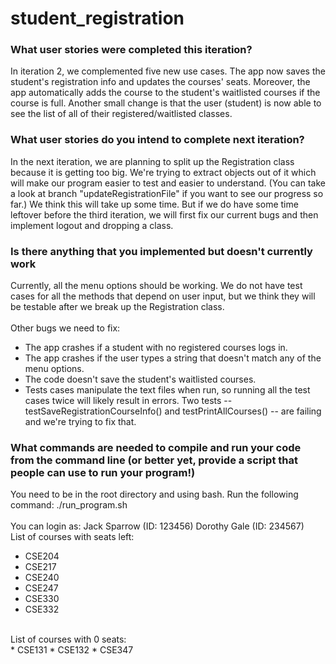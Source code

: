 # student_registration

### What user stories were completed this iteration?
In iteration 2, we complemented five new use cases. The app now saves the student's registration info and updates the courses' seats. Moreover, the app automatically adds the course to the student's waitlisted courses if the course is full. Another small change is that the user (student) is now able to see the list of all of their registered/waitlisted classes.

### What user stories do you intend to complete next iteration?
In the next iteration, we are planning to split up the Registration class because it is getting too big. We're trying to extract objects out of it which will make our program easier to test and easier to understand. (You can take a look at branch "updateRegistrationFile" if you want to see our progress so far.) We think this will take up some time. But if we do have some time leftover before the third iteration, we will first fix our current bugs and then implement logout and dropping a class.

###	Is there anything that you implemented but doesn't currently work
Currently, all the menu options should be working. We do not have test cases for all the methods that depend on user input, but we think they will be testable after we break up the Registration class. <br/>
<br/>
Other bugs we need to fix:
* The app crashes if a student with no registered courses logs in.
* The app crashes if the user types a string that doesn't match any of the menu options. 
* The code doesn't save the student's waitlisted courses.
* Tests cases manipulate the text files when run, so running all the test cases twice will likely result in errors. Two tests -- testSaveRegistrationCourseInfo() and testPrintAllCourses() -- are failing and we're trying to fix that.

### What commands are needed to compile and run your code from the command line (or better yet, provide a script that people can use to run your program!)
You need to be in the root directory and using bash. Run the following command: ./run_program.sh <br/>
<br/>
You can login as:
Jack Sparrow (ID: 123456)
Dorothy Gale (ID: 234567)
<br/>
List of courses with seats left: <br/>
* CSE204 
* CSE217 
* CSE240 
* CSE247 
* CSE330 
* CSE332 
<br/>
List of courses with 0 seats: <br/>
* CSE131
* CSE132
* CSE347 

  
  

